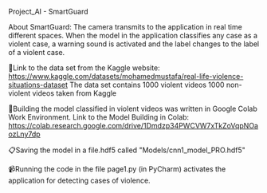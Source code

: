 Project_AI - SmartGuard


About SmartGuard:
The camera transmits to the application in real time different spaces.
When the model in the application classifies any case as a violent case, a warning sound is activated and the label changes to the label of a violent case.


🔗Link to the data set from the Kaggle website: https://www.kaggle.com/datasets/mohamedmustafa/real-life-violence-situations-dataset
The data set contains 1000 violent videos 1000 non-violent videos taken from Kaggle

🔨Building the model classified in violent videos was written in Google Colab Work Environment.
Link to the Model Building in Colab: https://colab.research.google.com/drive/1Dmdzp34PWCVW7xTkZoVqpNOaozLny7dp

📋Saving the model in a file.hdf5 called "Models/cnn1_model_PRO.hdf5"

📹Running the code in the file page1.py (in PyCharm) activates the application for detecting cases of violence.


